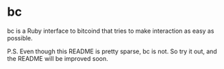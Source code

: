 bc
==

bc is a Ruby interface to bitcoind that tries to make interaction as easy as
possible.

P.S. Even though this README is pretty sparse, bc is not. So try it out, and the
README will be improved soon.
